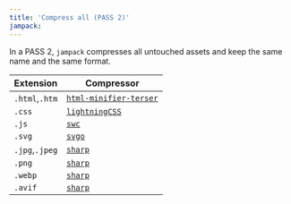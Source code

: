 ```yaml
---
title: 'Compress all (PASS 2)'
jampack:
---
```


In a PASS 2, `jampack` compresses all untouched assets and keep the same name and the same format.

| Extension       | Compressor            | 
| --------------- | --------------------- | 
| `.html`,`.htm`  | [`html-minifier-terser`](https://github.com/terser/html-minifier-terser) |   
| `.css`          | [`lightningCSS`](https://lightningcss.dev)  |
| `.js`           | [`swc`](https://swc.rs/)                   |   
| `.svg`          | [`svgo`](https://github.com/svg/svgo)                  |  
| `.jpg`,`.jpeg`  | [`sharp`](https://sharp.pixelplumbing.com/)                 |  
| `.png`          | [`sharp`](https://sharp.pixelplumbing.com/)                |    
| `.webp`         | [`sharp`](https://sharp.pixelplumbing.com/)                 |  
| `.avif`         | [`sharp`](https://sharp.pixelplumbing.com/)                 |  

